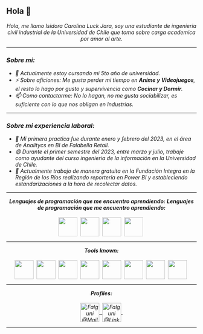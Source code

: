 ## Hola 👋




<p align="center">
  <em>
    Hola, me llamo Isidora Carolina Luck Jara, soy una estudiante de ingenieria civil industrial de la Universidad de Chile que toma sobre carga academica por amor al arte. <br>
</p>
<hr>
    
### Sobre mi:
    
-   🌱 Actualmente estoy cursando mi 5to año de universidad.
-   ⚡ Sobre aficiones: Me gusta perder mi tiempo en **Anime y Videojuegos**, el resto lo hago por gusto y supervivencia como **Cocinar y Dormir**.
-   📫 Como contactarme: No lo hagan, no me gusta sociabilizar, es suficiente con lo que nos obligan en Industrias.

<hr>

### Sobre mi experiencia laboral:
    
-   🌱 Mi primera practica fue durante enero y febrero del 2023, en el área de Analitycs en BI de Falabella Retail.
-   😄 Durante el primer semestre del 2023, entre marzo y julio, trabaje como ayudante del curso ingenieria de la información en la Universidad de Chile.
-   🔭 Actualmente trabajo de manera gratuita en la Fundación Integra en la Región de los Ríos realizando reporteria en Power BI y estableciendo estandarizaciones a la hora de recolectar datos.

<hr>

<p align="center">
<i><b>Lenguajes de programación que me encuentro aprendiendo:</b></i> 
<i><b>Lenguajes de programación que me encuentro aprendiendo:</b></i> 
  <br><br>
  <img align="center" src="assets/languages/python.svg" width="50px" />&nbsp;
  <img align="center" src="assets/languages/r.svg" width="50px" />&nbsp;
  <img align="center" src="assets/languages/r.svg" width="50px" />&nbsp;
  <img align="center" src="assets/languages/javascript.svg" width="50px" />&nbsp;
</p>

<hr>

<p align="center">
<i><b>Tools known:</b></i> 
  <br><br>
  <img align="center" src="assets/tools/sublime.svg" width="50px" />&nbsp;
  <img align="center" src="assets/tools/vs-code.png" width="50px" />&nbsp;
  <img align="center" src="assets/tools/word.svg" width="50px" />&nbsp;
  <img align="center" src="assets/tools/excel.svg" width="50px" />&nbsp;
  <img align="center" src="assets/tools/powerpoint.svg" width="50px" />&nbsp;
  <img align="center" src="assets/tools/cmd.svg" width="50px" />&nbsp;
  <img align="center" src="assets/tools/git.svg" width="50px" />&nbsp;
  <img align="center" src="assets/tools/github.svg" width="50px" />&nbsp;
</p>

<hr>

<p align = "center">
  <i><b>Profiles:</b></i><br><br>
  <a href="mailto:falgunisarkar526@gmail.com">
    <img align="center" alt="Falguni @Mail" width="50px" src="assets/handles/gmail.svg" />&nbsp;
  </a>
  <a href="https://www.linkedin.com/in/falgunisarkar">
    <img align="center" alt="Falguni @LinkedIN" width="50px" src="assets/handles/linkedin.svg" />&nbsp;
  </a>
</p>

<hr>
<!-- can't stop myself from editing🤷... -->
